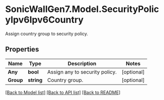 # SonicWallGen7.Model.SecurityPolicyIpv6Ipv6Country
Assign country group to security policy.

## Properties

Name | Type | Description | Notes
------------ | ------------- | ------------- | -------------
**Any** | **bool** | Assign any to security policy. | [optional] 
**Group** | **string** | Country group. | [optional] 

[[Back to Model list]](../README.md#documentation-for-models) [[Back to API list]](../README.md#documentation-for-api-endpoints) [[Back to README]](../README.md)

